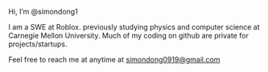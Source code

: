 Hi, I’m @simondong1

I am a SWE at Roblox. previously studying physics and computer science at Carnegie Mellon University. 
Much of my coding on github are private for projects/startups.

Feel free to reach me at anytime at simondong0919@gmail.com
